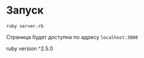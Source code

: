 # Запуск
```
ruby server.rb
```

Страница будет доступна по адресу `localhost:3000`

ruby version ^2.5.0